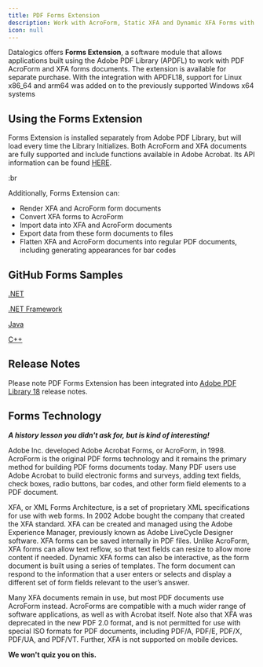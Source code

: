```yaml
---
title: PDF Forms Extension
description: Work with AcroForm, Static XFA and Dynamic XFA Forms with Adobe PDF Library
icon: null
---
```


Datalogics offers **Forms Extension**, a software module that allows applications built using the Adobe PDF Library (APDFL) to work with PDF AcroForm and XFA forms documents. The extension is available for separate purchase. With the integration with APDFL18, support for Linux x86\_64 and arm64 was added on to the previously supported Windows x64 systems

## Using the Forms Extension

Forms Extension is installed separately from Adobe PDF Library, but will load every time the Library Initializes. Both AcroForm and XFA documents are fully supported and include functions available in Adobe Acrobat. Its API information can be found [HERE](https://docs.datalogics.com/apdfl18/CPlusPlus/APDFL18.0.5PlusP1p/formsextension_General.html).

:br

Additionally, Forms Extension can:

- Render XFA and AcroForm form documents
- Convert XFA forms to AcroForm
- Import data into XFA and AcroForm documents
- Export data from these form documents to files
- Flatten XFA and AcroForm documents into regular PDF documents, including generating appearances for bar codes

## GitHub Forms Samples

[.NET](https://github.com/datalogics/apdfl-csharp-dotnet-samples/tree/main/Forms)

[.NET Framework](https://github.com/datalogics/apdfl-csharp-dotnet-framework-samples/tree/main/Forms)

[Java](https://github.com/datalogics/apdfl-java-maven-samples/tree/main/Forms)

[C++](https://github.com/datalogics/apdfl-cplusplus-samples/tree/main/Forms)

## Release Notes

Please note PDF Forms Extension has been integrated into [Adobe PDF Library 18](/adobe-pdf-library) release notes.

## Forms Technology

***A history lesson you didn't ask for, but is kind of interesting!***

Adobe Inc. developed Adobe Acrobat Forms, or AcroForm, in 1998. AcroForm is the original PDF forms technology and it remains the primary method for building PDF forms documents today. Many PDF users use Adobe Acrobat to build electronic forms and surveys, adding text fields, check boxes, radio buttons, bar codes, and other form field elements to a PDF document.

XFA, or XML Forms Architecture, is a set of proprietary XML specifications for use with web forms. In 2002 Adobe bought the company that created the XFA standard. XFA can be created and managed using the Adobe Experience Manager, previously known as Adobe LiveCycle Designer software. XFA forms can be saved internally in PDF files. Unlike AcroForm, XFA forms can allow text reflow, so that text fields can resize to allow more content if needed. Dynamic XFA forms can also be interactive, as the form document is built using a series of templates. The form document can respond to the information that a user enters or selects and display a different set of form fields relevant to the user’s answer.

Many XFA documents remain in use, but most PDF documents use AcroForm instead. AcroForms are compatible with a much wider range of software applications, as well as with Acrobat itself. Note also that XFA was deprecated in the new PDF 2.0 format, and is not permitted for use with special ISO formats for PDF documents, including PDF/A, PDF/E, PDF/X, PDF/UA, and PDF/VT. Further, XFA is not supported on mobile devices.

**We won't quiz you on this.**

## [](/adobe-pdf-library/release-notes)

